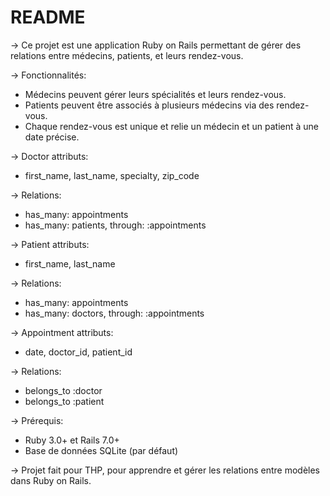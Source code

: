 # README
-> Ce projet est une application Ruby on Rails permettant de gérer des relations entre médecins, patients, et leurs rendez-vous.

-> Fonctionnalités:

* Médecins peuvent gérer leurs spécialités et leurs rendez-vous.
* Patients peuvent être associés à plusieurs médecins via des rendez-vous.
* Chaque rendez-vous est unique et relie un médecin et un patient à une date précise.


-> Doctor attributs:
*   first_name, last_name, specialty, zip_code

-> Relations:
*  has_many: appointments
*  has_many: patients, through: :appointments

-> Patient attributs: 
*  first_name, last_name

-> Relations:
*  has_many: appointments
*  has_many: doctors, through: :appointments

-> Appointment attributs: 
*  date, doctor_id, patient_id

-> Relations:
*  belongs_to :doctor
*  belongs_to :patient


-> Prérequis:

*  Ruby 3.0+ et Rails 7.0+
*  Base de données SQLite (par défaut)


-> Projet fait pour THP, pour apprendre et gérer les relations entre modèles dans Ruby on Rails.